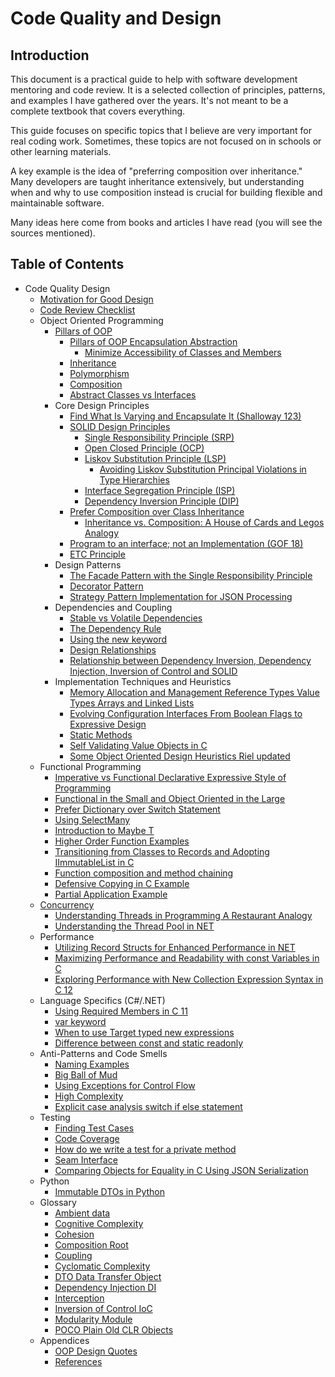 # Code Quality and Design

## Introduction

This document is a practical guide to help with software development mentoring and code review. It is a selected
collection of principles, patterns, and examples I have gathered over the years. It's not meant to be a complete
textbook that covers everything.

This guide focuses on specific topics that I believe are very important for real coding work. Sometimes, these topics
are not focused on in schools or other learning materials.

A key example is the idea of "preferring composition over inheritance." Many developers are taught inheritance
extensively, but understanding when and why to use composition instead is crucial for building flexible and maintainable
software.

Many ideas here come from books and articles I have read (you will see the sources mentioned).

## Table of Contents

* Code Quality Design
    * [Motivation for Good Design](Motivation-for-Good-Design.md)
    * [Code Review Checklist](Code-Review-Checklist.md)
    * Object Oriented Programming
        * [Pillars of OOP](Pillars-of-OOP.md)
            * [Pillars of OOP Encapsulation Abstraction](Pillars-of-OOP-Encapsulation-Abstraction.md)
                * [Minimize Accessibility of Classes and Members](Minimize-Accessibility-of-Classes-and-Members.md)
            * [Inheritance](Inheritance.md)
            * [Polymorphism](Polymorphism.md)
            * [Composition](Composition.md)
            * [Abstract Classes vs Interfaces](Abstract-Classes-vs-Interfaces.md)
        * Core Design Principles
            * [Find What Is Varying and Encapsulate It (Shalloway 123)](Find-What-Is-Varying-and-Encapsulate-It-Shalloway-123.md)
            * [SOLID Design Principles](SOLID-Design-Principles.md)
                * [Single Responsibility Principle (SRP)](Single-Responsibility-Principle-SRP.md)
                * [Open Closed Principle (OCP)](Open-Closed-Principle-OCP.md)
                * [Liskov Substitution Principle (LSP)](Liskov-Substitution-Principle-LSP.md)
                    * [Avoiding Liskov Substitution Principal Violations in Type Hierarchies](Avoiding-Liskov-Substitution-Principal-Violations-in-Type-Hierarchies.md)
                * [Interface Segregation Principle (ISP)](Interface-Segregation-Principle-ISP.md)
                * [Dependency Inversion Principle (DIP)](Dependency-Inversion-Principle-DIP.md)
            * [Prefer Composition over Class Inheritance](Prefer-Composition-over-Class-Inheritance.md)
                * [Inheritance vs. Composition: A House of Cards and Legos Analogy](Inheritance-vs-Composition-Analogy.md)
            * [Program to an interface; not an Implementation (GOF 18)](Program-to-an-interface-not-an-Implementation-GOF-18.md)
            * [ETC Principle](ETC-Principle.md)
        * Design Patterns
            * [The Facade Pattern with the Single Responsibility Principle](The-Facade-Pattern-with-the-Single-Responsibility-Principle.md)
            * [Decorator Pattern](Decorator-Pattern.md)
            * [Strategy Pattern Implementation for JSON Processing](Strategy-Pattern-Implementation-for-JSON-Processing.md)
        * Dependencies and Coupling
            * [Stable vs Volatile Dependencies](Stable-vs-Volatile-Dependencies.md)
            * [The Dependency Rule](The-Dependency-Rule.md)
            * [Using the new keyword](Using-the-new-keyword.md)
            * [Design Relationships](Design-Relationships.md)
            * [Relationship between Dependency Inversion, Dependency Injection, Inversion of Control and SOLID](Relationship-between-Dependency-Inversion-Dependency-Injection-Inversion-of-Control-and-SOLID.md)
        * Implementation Techniques and Heuristics
            * [Memory Allocation and Management Reference Types Value Types Arrays and Linked Lists](Memory-Allocation-and-Management-Reference-Types-Value-Types-Arrays-and-Linked-Lists.md)
            * [Evolving Configuration Interfaces From Boolean Flags to Expressive Design](Evolving-Configuration-Interfaces-From-Boolean-Flags-to-Expressive-Design.md)
            * [Static Methods](Static-Methods.md)
            * [Self Validating Value Objects in C](Self-Validating-Value-Objects-in-C.md)
            * [Some Object Oriented Design Heuristics Riel updated](Some-Object-Oriented-Design-Heuristics-Riel-updated.md)
    * Functional Programming
        * [Imperative vs Functional Declarative Expressive Style of Programming](Imperative-vs-Functional-Declarative-Expressive-Style-of-Programming.md)
        * [Functional in the Small and Object Oriented in the Large](Functional-in-the-Small-and-Object-Oriented-in-the-Large.md)
        * [Prefer Dictionary over Switch Statement](Prefer-Dictionary-over-Switch-Statement.md)
        * [Using SelectMany](Using-SelectMany.md)
        * [Introduction to Maybe T](Introduction-to-Maybe-T.md)
        * [Higher Order Function Examples](Higher-Order-Function-Examples.md)
        * [Transitioning from Classes to Records and Adopting IImmutableList in C](Transitioning-from-Classes-to-Records-and-Adopting-IImmutableList-in-C.md)
        * [Function composition and method chaining](Function-composition-and-method-chaining.md)
        * [Defensive Copying in C Example](Defensive-Copying-in-C-Example.md)
        * [Partial Application Example](Partial-Application-Example.md)
    * [Concurrency](Concurrency.md)
        * [Understanding Threads in Programming A Restaurant Analogy](Understanding-Threads-in-Programming-A-Restaurant-Analogy.md)
        * [Understanding the Thread Pool in NET](Understanding-the-Thread-Pool-in-NET.md)
    * Performance
        * [Utilizing Record Structs for Enhanced Performance in NET](Utilizing-Record-Structs-for-Enhanced-Performance-in-NET.md)
        * [Maximizing Performance and Readability with const Variables in C](Maximizing-Performance-and-Readability-with-const-Variables-in-C.md)
        * [Exploring Performance with New Collection Expression Syntax in C 12](Exploring-Performance-with-New-Collection-Expression-Syntax-in-C-12.md)
    * Language Specifics (C#/.NET)
        * [Using Required Members in C 11](Using-Required-Members-in-C-11.md)
        * [var keyword](var-keyword.md)
        * [When to use Target typed new expressions](When-to-use-Target-typed-new-expressions.md)
        * [Difference between const and static readonly](Difference-between-const-and-static-readonly.md)
    * Anti-Patterns and Code Smells
        * [Naming Examples](Naming-Examples.md)
        * [Big Ball of Mud](Big-Ball-of-Mud.md)
        * [Using Exceptions for Control Flow](Using-Exceptions-for-Control-Flow.md)
        * [High Complexity](High-Complexity.md)
        * [Explicit case analysis switch if else statement](Explicit-case-analysis-switch-if-else-statement.md)
    * Testing
        * [Finding Test Cases](Finding-Test-Cases.md)
        * [Code Coverage](Code-Coverage.md)
        * [How do we write a test for a private method](How-do-we-write-a-test-for-a-private-method.md)
        * [Seam Interface](Seam-Interface.md)
        * [Comparing Objects for Equality in C Using JSON Serialization](Comparing-Objects-for-Equality-in-C-Using-JSON-Serialization.md)
    * Python
        * [Immutable DTOs in Python](Immutable-DTOs-in-Python.md)
    * Glossary
        * [Ambient data](Ambient-data.md)
        * [Cognitive Complexity](Cognitive-Complexity.md)
        * [Cohesion](Cohesion.md)
        * [Composition Root](Composition-Root.md)
        * [Coupling](Coupling.md)
        * [Cyclomatic Complexity](Cyclomatic-Complexity.md)
        * [DTO Data Transfer Object](DTO-Data-Transfer-Object.md)
        * [Dependency Injection DI](Dependency-Injection-DI.md)
        * [Interception](Interception.md)
        * [Inversion of Control IoC](Inversion-of-Control-IoC.md)
        * [Modularity Module](Modularity-Module.md)
        * [POCO Plain Old CLR Objects](POCO-Plain-Old-CLR-Objects.md)
    * Appendices
        * [OOP Design Quotes](OOP-Design-Quotes.md)
        * [References](References.md)